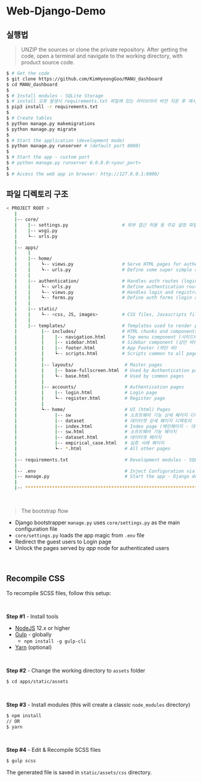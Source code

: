 # Web-Django-Demo


## 실행법

> UNZIP the sources or clone the private repository. After getting the code, open a terminal and navigate to the working directory, with product source code.

```bash
$ # Get the code
$ git clone https://github.com/KimHyeongGoo/MANU_dashboard
$ cd MANU_dashboard
$
$ # Install modules - SQLite Storage
$ # install 오류 발생시 requirements.txt 파일에 있는 라이브러리 버전 지운 후 재시도
$ pip3 install -r requirements.txt
$
$ # Create tables
$ python manage.py makemigrations
$ python manage.py migrate
$
$ # Start the application (development mode)
$ python manage.py runserver # (default port 8000)
$
$ # Start the app - custom port
$ # python manage.py runserver 0.0.0.0:<your_port>
$
$ # Access the web app in browser: http://127.0.0.1:8000/
```


## 파일 디렉토리 구조


```bash
< PROJECT ROOT >
   |
   |-- core/                               
   |    |-- settings.py                    # 외부 접근 허용 등 주요 설정 파일
   |    |-- wsgi.py                        
   |    ┕-- urls.py                        
   |
   |-- apps/
   |    |
   |    |-- home/                          
   |    |    ┕-- views.py                  # Serve HTML pages for authenticated users
   |    |    ┕-- urls.py                   # Define some super simple routes  
   |    |
   |    |-- authentication/                # Handles auth routes (login and register)
   |    |    ┕-- urls.py                   # Define authentication routes  
   |    |    ┕-- views.py                  # Handles login and registration  
   |    |    ┕-- forms.py                  # Define auth forms (login and register) 
   |    |
   |    |-- static/
   |    |    ┕-- <css, JS, images>         # CSS files, Javascripts files
   |    |
   |    |-- templates/                     # Templates used to render pages
   |         |-- includes/                 # HTML chunks and components
   |         |    |-- navigation.html      # Top menu component (사이드바 - 탭 메뉴)
   |         |    |-- sidebar.html         # Sidebar component (상단 바)
   |         |    |-- footer.html          # App Footer (하단 바)
   |         |    ┕-- scripts.html         # Scripts common to all pages
   |         |
   |         |-- layouts/                   # Master pages
   |         |    |-- base-fullscreen.html  # Used by Authentication pages
   |         |    ┕-- base.html             # Used by common pages
   |         |
   |         |-- accounts/                  # Authentication pages
   |         |    |-- login.html            # Login page
   |         |    ┕-- register.html         # Register page
   |         |
   |         ┕-- home/                      # UI (html) Pages
   |              |-- sw                    # 소프트웨어 기능 상세 페이지 디렉토리
   |              |-- dataset               # 데이터셋 상세 페이지 디렉토리
   |              |-- index.html            # Index page (메인페이지 - 대쉬보드)
   |              |-- sw.html               # 소프트웨어 기능 페이지
   |              |-- dataset.html          # 데이터셋 페이지
   |              |-- empirical_case.html   # 실증 사례 페이지
   |              ┕-- *.html                # All other pages
   |
   |-- requirements.txt                     # Development modules - SQLite storage
   |
   |-- .env                                 # Inject Configuration via Environment
   |-- manage.py                            # Start the app - Django default start script
   |
   |-- ************************************************************************
```

<br />

> The bootstrap flow

- Django bootstrapper `manage.py` uses `core/settings.py` as the main configuration file
- `core/settings.py` loads the app magic from `.env` file
- Redirect the guest users to Login page
- Unlock the pages served by *app* node for authenticated users

<br />

## Recompile CSS

To recompile SCSS files, follow this setup:

<br />

**Step #1** - Install tools

- [NodeJS](https://nodejs.org/en/) 12.x or higher
- [Gulp](https://gulpjs.com/) - globally 
    - `npm install -g gulp-cli`
- [Yarn](https://yarnpkg.com/) (optional) 

<br />

**Step #2** - Change the working directory to `assets` folder

```bash
$ cd apps/static/assets
```

<br />

**Step #3** - Install modules (this will create a classic `node_modules` directory)

```bash
$ npm install
// OR
$ yarn
```

<br />

**Step #4** - Edit & Recompile SCSS files 

```bash
$ gulp scss
```

The generated file is saved in `static/assets/css` directory.

<br /> 
